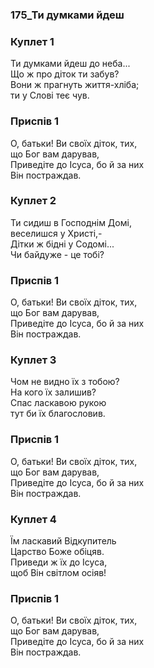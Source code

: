 ### 175_Ти думками йдеш
### Куплет 1
Ти думками йдеш до неба... <br/>Що ж про діток ти забув?<br/>Вони ж прагнуть життя-хліба; <br/>ти у Слові теє чув.
### Приспів 1
О, батьки! Ви своїх діток, тих, <br/>що Бог вам дарував,<br/>Приведіте до Ісуса, бо й за них <br/>Він постраждав.
### Куплет 2
Ти сидиш в Господнім Домі, <br/>веселишся у Христі,-<br/>Дітки ж бідні у Содомі... <br/>Чи байдуже - це тобі?
### Приспів 1
О, батьки! Ви своїх діток, тих, <br/>що Бог вам дарував,<br/>Приведіте до Ісуса, бо й за них <br/>Він постраждав.
### Куплет 3
Чом не видно їх з тобою? <br/>На кого їх залишив? <br/>Спас ласкавою рукою <br/>тут би їх благословив.
### Приспів 1
О, батьки! Ви своїх діток, тих, <br/>що Бог вам дарував,<br/>Приведіте до Ісуса, бо й за них <br/>Він постраждав.
### Куплет 4
Їм ласкавий Відкупитель <br/>Царство Боже обіцяв. <br/>Приведи ж їх до Ісуса, <br/>щоб Він світлом осіяв!
### Приспів 1
О, батьки! Ви своїх діток, тих, <br/>що Бог вам дарував,<br/>Приведіте до Ісуса, бо й за них <br/>Він постраждав.
